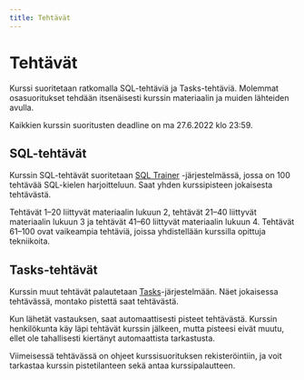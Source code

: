 ```yaml
---
title: Tehtävät
---
```


# Tehtävät

Kurssi suoritetaan ratkomalla SQL-tehtäviä ja Tasks-tehtäviä. Molemmat osasuoritukset tehdään itsenäisesti kurssin materiaalin ja muiden lähteiden avulla.

Kaikkien kurssin suoritusten deadline on ma 27.6.2022 klo 23:59.

## SQL-tehtävät

Kurssin SQL-tehtävät suoritetaan [SQL Trainer](https://sqltrainer.withmooc.fi/) -järjestelmässä, jossa on 100 tehtävää SQL-kielen harjoitteluun. Saat yhden kurssipisteen jokaisesta tehtävästä.

Tehtävät 1–20 liittyvät materiaalin lukuun 2, tehtävät 21–40 liittyvät materiaalin lukuun 3 ja tehtävät 41–60 liittyvät materiaalin lukuun 4. Tehtävät 61–100 ovat vaikeampia tehtäviä, joissa yhdistellään kurssilla opittuja tekniikoita.

## Tasks-tehtävät

Kurssin muut tehtävät palautetaan [Tasks](https://tasks.withmooc.fi/tikape-kesa-2022)-järjestelmään. Näet jokaisessa tehtävässä, montako pistettä saat tehtävästä.

Kun lähetät vastauksen, saat automaattisesti pisteet tehtävästä. Kurssin henkilökunta käy läpi tehtävät kurssin jälkeen, mutta pisteesi eivät muutu, ellet ole tahallisesti kiertänyt automaattista tarkastusta.

Viimeisessä tehtävässä on ohjeet kurssisuorituksen rekisteröintiin, ja voit tarkastaa kurssin pistetilanteen sekä antaa kurssipalautteen.
